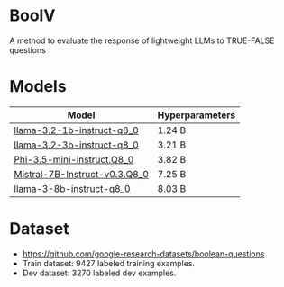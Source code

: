 # BoolV
A method to evaluate the response of lightweight LLMs to TRUE-FALSE questions

# Models
| Model         | Hyperparameters |
| ------------- | --------------- |
| [llama-3.2-1b-instruct-q8_0](https://huggingface.co/lmstudio-community/Llama-3.2-1B-Instruct-GGUF/blob/main/Llama-3.2-1B-Instruct-Q8_0.gguf) | 1.24 B |
| [llama-3.2-3b-instruct-q8_0](https://huggingface.co/lmstudio-community/Llama-3.2-3B-Instruct-GGUF/blob/main/Llama-3.2-3B-Instruct-Q8_0.gguf) | 3.21 B |
| [Phi-3.5-mini-instruct.Q8_0](https://huggingface.co/MaziyarPanahi/Phi-3.5-mini-instruct-GGUF/blob/main/Phi-3.5-mini-instruct.Q8_0.gguf) | 3.82 B |
| [Mistral-7B-Instruct-v0.3.Q8_0](https://huggingface.co/MaziyarPanahi/Mistral-7B-Instruct-v0.3-GGUF/blob/main/Mistral-7B-Instruct-v0.3.Q8_0.gguf) | 7.25 B |
| [llama-3-8b-instruct-q8_0](https://huggingface.co/MaziyarPanahi/Meta-Llama-3-8B-Instruct-GGUF/blob/main/Meta-Llama-3-8B-Instruct.Q8_0.gguf) | 8.03 B |

# Dataset
- https://github.com/google-research-datasets/boolean-questions
- Train dataset: 9427 labeled training examples.
- Dev dataset: 3270 labeled dev examples.
